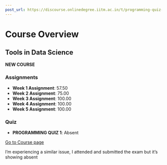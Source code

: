 ```yaml
---
post_url: https://discourse.onlinedegree.iitm.ac.in/t/programming-quiz-1-in-student-dashboard-label-for-roe-scores-showing-absent-or-incorrect/169369/7
---
```

# Course Overview

## Tools in Data Science
**NEW COURSE**

### Assignments
- **Week 1 Assignment**: 57.50
- **Week 2 Assignment**: 75.00
- **Week 3 Assignment**: 100.00
- **Week 4 Assignment**: 100.00
- **Week 5 Assignment**: 100.00

### Quiz
- **PROGRAMMING QUIZ 1**: Absent

[Go to Course page](#)

  
I’m experiencing a similar issue, I attended and submitted the exam but it’s showing absent